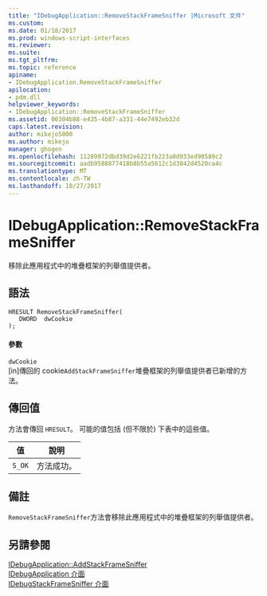 ```yaml
---
title: "IDebugApplication::RemoveStackFrameSniffer |Microsoft 文件"
ms.custom: 
ms.date: 01/18/2017
ms.prod: windows-script-interfaces
ms.reviewer: 
ms.suite: 
ms.tgt_pltfrm: 
ms.topic: reference
apiname:
- IDebugApplication.RemoveStackFrameSniffer
apilocation:
- pdm.dll
helpviewer_keywords:
- IDebugApplication::RemoveStackFrameSniffer
ms.assetid: 00304b88-e435-4b87-a331-44e7492eb32d
caps.latest.revision: 
author: mikejo5000
ms.author: mikejo
manager: ghogen
ms.openlocfilehash: 11289972dbd39d2e6221fb223a0d933ed90589c2
ms.sourcegitcommit: aadb9588877418b8b55a5612c1d3842d4520ca4c
ms.translationtype: MT
ms.contentlocale: zh-TW
ms.lasthandoff: 10/27/2017
---
```

# <a name="idebugapplicationremovestackframesniffer"></a>IDebugApplication::RemoveStackFrameSniffer
移除此應用程式中的堆疊框架的列舉值提供者。  
  
## <a name="syntax"></a>語法  
  
```  
HRESULT RemoveStackFrameSniffer(  
   DWORD  dwCookie  
);  
```  
  
#### <a name="parameters"></a>參數  
 `dwCookie`  
 [in]傳回的 cookie`AddStackFrameSniffer`堆疊框架的列舉值提供者已新增的方法。  
  
## <a name="return-value"></a>傳回值  
 方法會傳回 `HRESULT`。 可能的值包括 (但不限於) 下表中的這些值。  
  
|值|說明|  
|-----------|-----------------|  
|`S_OK`|方法成功。|  
  
## <a name="remarks"></a>備註  
 `RemoveStackFrameSniffer`方法會移除此應用程式中的堆疊框架的列舉值提供者。  
  
## <a name="see-also"></a>另請參閱  
 [IDebugApplication::AddStackFrameSniffer](../../winscript/reference/idebugapplication-addstackframesniffer.md)   
 [IDebugApplication 介面](../../winscript/reference/idebugapplication-interface.md)   
 [IDebugStackFrameSniffer 介面](../../winscript/reference/idebugstackframesniffer-interface.md)
